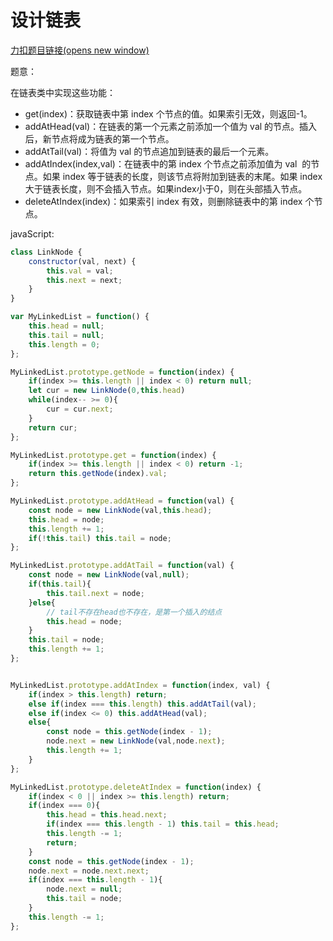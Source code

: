 # 设计链表

[力扣题目链接(opens new window)](https://leetcode-cn.com/problems/design-linked-list/)

题意：

在链表类中实现这些功能：

-   get(index)：获取链表中第 index 个节点的值。如果索引无效，则返回-1。
-   addAtHead(val)：在链表的第一个元素之前添加一个值为 val 的节点。插入后，新节点将成为链表的第一个节点。
-   addAtTail(val)：将值为 val 的节点追加到链表的最后一个元素。
-   addAtIndex(index,val)：在链表中的第 index 个节点之前添加值为 val  的节点。如果 index 等于链表的长度，则该节点将附加到链表的末尾。如果 index 大于链表长度，则不会插入节点。如果index小于0，则在头部插入节点。
-   deleteAtIndex(index)：如果索引 index 有效，则删除链表中的第 index 个节点。

  
javaScript:

```js
class LinkNode {
    constructor(val, next) {
        this.val = val;
        this.next = next;
    }
}

var MyLinkedList = function() {
    this.head = null;
    this.tail = null;
    this.length = 0;
};

MyLinkedList.prototype.getNode = function(index) {
    if(index >= this.length || index < 0) return null;
    let cur = new LinkNode(0,this.head)
    while(index-- >= 0){
        cur = cur.next;
    }
    return cur;
};

MyLinkedList.prototype.get = function(index) {
    if(index >= this.length || index < 0) return -1;
    return this.getNode(index).val;
};

MyLinkedList.prototype.addAtHead = function(val) {
    const node = new LinkNode(val,this.head);
    this.head = node;
    this.length += 1;
    if(!this.tail) this.tail = node;
};

MyLinkedList.prototype.addAtTail = function(val) {
    const node = new LinkNode(val,null);
    if(this.tail){
        this.tail.next = node;
    }else{
        // tail不存在head也不存在，是第一个插入的结点
        this.head = node;
    }
    this.tail = node;
    this.length += 1;
};


MyLinkedList.prototype.addAtIndex = function(index, val) {
    if(index > this.length) return;
    else if(index === this.length) this.addAtTail(val);
    else if(index <= 0) this.addAtHead(val);
    else{
        const node = this.getNode(index - 1);
        node.next = new LinkNode(val,node.next);
        this.length += 1;
    }
};

MyLinkedList.prototype.deleteAtIndex = function(index) {
    if(index < 0 || index >= this.length) return;
    if(index === 0){
        this.head = this.head.next;
        if(index === this.length - 1) this.tail = this.head;
        this.length -= 1;
        return;
    }
    const node = this.getNode(index - 1);
    node.next = node.next.next;
    if(index === this.length - 1){
        node.next = null;
        this.tail = node;
    }
    this.length -= 1;
};

```